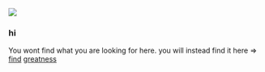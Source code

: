 ![](https://komarev.com/ghpvc/?username=theory-of-everything&color=green&style=flat-sqaure)
### hi

You wont find what you are looking for here. 
you will instead find it here => [find](https://sr.ht/~theorytoe) [greatness](https://codeberg.org/TheoryToE)
